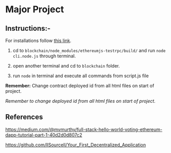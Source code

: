 # Major Project


## Instructions:-

For installations follow [this link](https://github.com/llSourcell/Your_First_Decentralized_Application).

1. cd to `blockchain/node_modules/ethereumjs-testrpc/build/` and run `node cli.node.js` through terminal.

2. open another terminal and cd to `blockchain` folder.

3. run `node` in terminal and execute all commands from script.js file

**Remember:** Change contract deployed id from all html files on start of project.

*Remember to change deployed id from all html files on start of project.*

## References

https://medium.com/@mvmurthy/full-stack-hello-world-voting-ethereum-dapp-tutorial-part-1-40d2d0d807c2

https://github.com/llSourcell/Your_First_Decentralized_Application
	
